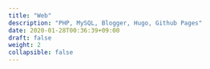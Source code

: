 ```yaml
---
title: "Web"
description: "PHP, MySQL, Blogger, Hugo, Github Pages"
date: 2020-01-28T00:36:39+09:00
draft: false
weight: 2
collapsible: false
---
```


